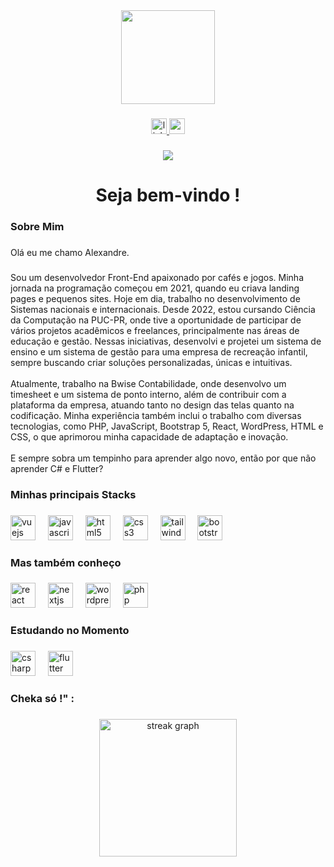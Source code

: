 <div align="center">
  <img height="150" src="https://camo.githubusercontent.com/62da68eb62b1e5f175f7d1f0191dd89a653d7908feb22d37d4a0ab07365d6791/68747470733a2f2f6d656469612e67697068792e636f6d2f6d656469612f4d3967624264396e6244724f5475314d71782f67697068792e676966"  />
</div>

###

<div align="center">
  <a href="https://www.linkedin.com/in/alexmrqr/" target="_blank">
    <img src="https://img.shields.io/static/v1?message=LinkedIn&logo=linkedin&label=&color=0077B5&logoColor=white&labelColor=&style=for-the-badge" height="25" alt="linkedin logo"  />
  </a>
  <a href="https://www.youtube.com/@AlexMrTr2001" target="_blank">
    <img src="https://img.shields.io/static/v1?message=Youtube&logo=youtube&label=&color=FF0000&logoColor=white&labelColor=&style=for-the-badge" height="25" alt="youtube logo"  />
  </a>
</div>

###

<div align="center">
  <img src="https://visitor-badge.laobi.icu/badge?page_id=Alexandre-Tortoza.Alexandre-Tortoza&left_text=Olha%20quantos%20Curiosos%20O.o"  />
</div>

###

<h1 align="center">Seja bem-vindo !</h1>

###

<h3 align="left">Sobre Mim</h3>

###

<p align="left">Olá eu me chamo Alexandre.</p>

###

<p align="left">Sou um desenvolvedor Front-End apaixonado por cafés e jogos. Minha jornada na programação começou em 2021, quando eu criava landing pages e pequenos sites. Hoje em dia, trabalho no desenvolvimento de Sistemas nacionais e internacionais. Desde 2022, estou cursando Ciência da Computação na PUC-PR, onde tive a oportunidade de participar de vários projetos acadêmicos e freelances, principalmente nas áreas de educação e gestão. Nessas iniciativas, desenvolvi e projetei um sistema de ensino e um sistema de gestão para uma empresa de recreação infantil, sempre buscando criar soluções personalizadas, únicas e intuitivas.<br><br>Atualmente, trabalho na Bwise Contabilidade, onde desenvolvo um timesheet e um sistema de ponto interno, além de contribuir com a plataforma da empresa, atuando tanto no design das telas quanto na codificação. Minha experiência também inclui o trabalho com diversas tecnologias, como PHP, JavaScript, Bootstrap 5, React, WordPress, HTML e CSS, o que aprimorou minha capacidade de adaptação e inovação.<br><br>E sempre sobra um tempinho para aprender algo novo, então por que não aprender C# e Flutter?</p>

###

<h3 align="left">Minhas principais Stacks</h3>

###

<div align="left">
  <img src="https://cdn.jsdelivr.net/gh/devicons/devicon/icons/vuejs/vuejs-original.svg" height="40" alt="vuejs logo"  />
  <img width="12" />
  <img src="https://cdn.jsdelivr.net/gh/devicons/devicon/icons/javascript/javascript-original.svg" height="40" alt="javascript logo"  />
  <img width="12" />
  <img src="https://cdn.jsdelivr.net/gh/devicons/devicon/icons/html5/html5-original.svg" height="40" alt="html5 logo"  />
  <img width="12" />
  <img src="https://cdn.jsdelivr.net/gh/devicons/devicon/icons/css3/css3-original.svg" height="40" alt="css3 logo"  />
  <img width="12" />
  <img src="https://cdn.jsdelivr.net/gh/devicons/devicon/icons/tailwindcss/tailwindcss-original-wordmark.svg" height="40" alt="tailwindcss logo"  />
  <img width="12" />
  <img src="https://cdn.jsdelivr.net/gh/devicons/devicon/icons/bootstrap/bootstrap-original.svg" height="40" alt="bootstrap logo"  />
</div>

###

<h3 align="left">Mas também conheço</h3>

###

<div align="left">
  <img src="https://cdn.jsdelivr.net/gh/devicons/devicon/icons/react/react-original.svg" height="40" alt="react logo"  />
  <img width="12" />
  <img src="https://cdn.jsdelivr.net/gh/devicons/devicon/icons/nextjs/nextjs-original.svg" height="40" alt="nextjs logo"  />
  <img width="12" />
  <img src="https://cdn.jsdelivr.net/gh/devicons/devicon/icons/wordpress/wordpress-original.svg" height="40" alt="wordpress logo"  />
  <img width="12" />
  <img src="https://cdn.jsdelivr.net/gh/devicons/devicon/icons/php/php-original.svg" height="40" alt="php logo"  />
</div>

###

<h3 align="left">Estudando no Momento</h3>

###

<div align="left">
  <img src="https://cdn.jsdelivr.net/gh/devicons/devicon/icons/csharp/csharp-original.svg" height="40" alt="csharp logo"  />
  <img width="12" />
  <img src="https://cdn.jsdelivr.net/gh/devicons/devicon/icons/flutter/flutter-original.svg" height="40" alt="flutter logo"  />
</div>

###

<h3 align="left">Cheka só !" :</h3>

###

<div align="center">
  <img src="https://streak-stats.demolab.com?user=Alexandre-Tortoza&locale=en&mode=daily&theme=dark&hide_border=false&border_radius=5&order=3" height="220" alt="streak graph"  />
</div>

###
